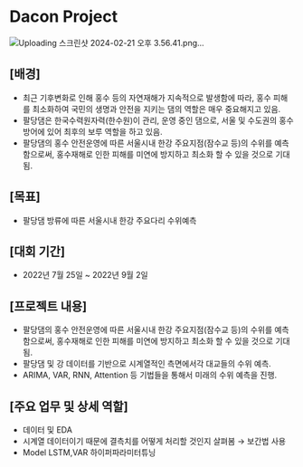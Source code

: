 # Dacon Project
![Uploading 스크린샷 2024-02-21 오후 3.56.41.png…]()


## [배경]
- 최근 기후변화로 인해 홍수 등의 자연재해가 지속적으로 발생함에 따라, 홍수 피해를 최소화하여 국민의 생명과 안전을 지키는 댐의 역할은 매우 중요해지고 있음.
- 팔당댐은 한국수력원자력(한수원)이 관리, 운영 중인 댐으로, 서울 및 수도권의 홍수 방어에 있어 최후의 보루 역할을 하고 있음.
- 팔당댐의 홍수 안전운영에 따른 서울시내 한강 주요지점(잠수교 등)의 수위를 예측함으로써, 홍수재해로 인한 피해를 미연에 방지하고 최소화 할 수 있을 것으로 기대됨.

## [목표]
- 팔당댐 방류에 따른 서울시내 한강 주요다리 수위예측

## [대회 기간]
- 2022년 7월 25일 ~ 2022년 9월 2일

## [프로젝트 내용]
- 팔당댐의 홍수 안전운영에 따른 서울시내 한강 주요지점(잠수교 등)의 수위를 예측함으로써, 홍수재해로 인한 피해를 미연에 방지하고 최소화 할 수 있을 것으로 기대됨.
- 팔당댐 및 강 데이터를 기반으로 시계열적인 측면에서각 대교들의 수위 예측.
- ARIMA, VAR, RNN, Attention 등 기법들을 통해서 미래의 수위 예측을 진행.

## [주요 업무 및 상세 역할]
- 데이터 및 EDA
- 시계열 데이터이기 때문에 결측치를 어떻게 처리할 것인지 살펴봄 → 보간법 사용
- Model LSTM,VAR 하이퍼파라미터튜닝
